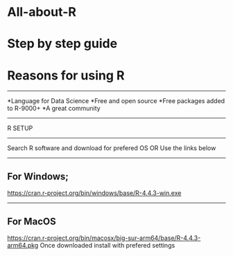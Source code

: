 # All-about-R
# Step by step guide
# Reasons for using R
--------------------
*Language for Data Science
*Free and open source
*Free packages added to R-9000+
*A great community
*******
R SETUP
*******
Search R software and download for prefered OS
OR 
Use the links below

------------
For Windows;
------------
https://cran.r-project.org/bin/windows/base/R-4.4.3-win.exe

----------
For MacOS
----------
https://cran.r-project.org/bin/macosx/big-sur-arm64/base/R-4.4.3-arm64.pkg
Once downloaded install with prefered settings
